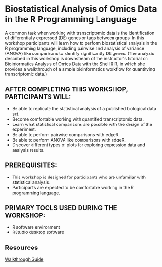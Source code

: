 # Biostatistical Analysis of Omics Data in the R Programming Language

A common task when working with transcriptomic data is the identification of differentially expressed (DE) genes or tags between groups. In this workshop participants will learn how to perform biostatistical analysis in the R programming language, including pairwise and analysis of variance (ANOVA) like comparisons to identify significantly DE genes. (The analysis described in this workshop is downstream of the instructor's tutorial on Bioinformatics Analysis of Omics Data with the Shell & R, in which she provides a walkthrough of a simple bioinformatics workflow for quantifying transcriptomic data.)

## AFTER COMPLETING THIS WORKSHOP, PARTICIPANTS WILL:
- Be able to replicate the statistical analysis of a published biological data set.
- Become comfortable working with quantified transcriptomic data.
- Learn what statistical comparisons are possible with the design of the experiment.
- Be able to perform pairwise comparisons with edgeR.
- Be able to perform ANOVA like comparisons with edgeR.
- Discover different types of plots for exploring expression data and analysis results.

## PREREQUISITES:
- This workshop is designed for participants who are unfamiliar with statistical analysis.
- Participants are expected to be comfortable working in the R programming language. 

## PRIMARY TOOLS USED DURING THE WORKSHOP:
- R software environment
- RStudio desktop software

## Resources
[Walkthrough Guide](https://morphoscape.wordpress.com/2022/08/09/downstream-bioinformatics-analysis-of-omics-data-with-edger/)
